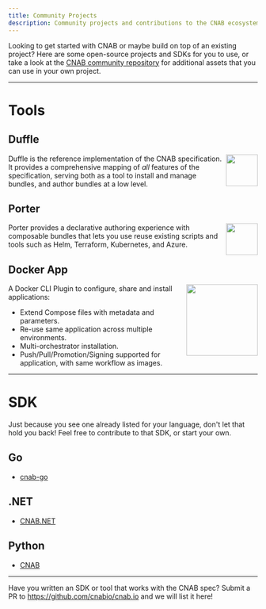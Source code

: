 ```yaml
---
title: Community Projects
description: Community projects and contributions to the CNAB ecosystem
---
```


Looking to get started with CNAB or maybe build on top of an existing project?
Here are some open-source projects and SDKs for you to use, or take a look at the
[CNAB community repository][cnab-community] for additional assets that you can 
use in your own project.

---

# Tools

## Duffle
<a href="https://duffle.sh" alt="duffle"><img align="right" src="/img/duffle.svg" width="64px" /></a>

Duffle is the reference implementation of the CNAB specification. It
provides a comprehensive mapping of _all_ features of the specification, serving
both as a tool to install and manage bundles, and author bundles at a low level.

## Porter
<a href="https://porter.sh" alt="porter"><img align="right" src="/img/porter.png" width="64px" /></a>

Porter provides a declarative authoring experience with composable bundles that lets
you use reuse existing scripts and tools such as Helm, Terraform, Kubernetes, and Azure.

## Docker App
<a href="https://github.com/docker/app" alt="docker"><img align="right" src="/img/docker.png" width="144px" /></a>

A Docker CLI Plugin to configure, share and install applications:

* Extend Compose files with metadata and parameters.
* Re-use same application across multiple environments.
* Multi-orchestrator installation.
* Push/Pull/Promotion/Signing supported for application, with same workflow as images.

---

# SDK
Just because you see one already listed for your language, don't let that hold you back!
Feel free to contribute to that SDK, or start your own.

## Go
* [cnab-go](https://github.com/cnabio/cnab-go)

## .NET
* [CNAB.NET](https://github.com/cnabio/cnab-netstandard)

## Python
* [CNAB](https://github.com/garethr/pycnab)

---

Have you written an SDK or tool that works with the CNAB spec? Submit a PR
to <https://github.com/cnabio/cnab.io> and we will list it here!

[cnab-community]: https://github.com/cnabio/community
[duffle-pkg]: https://github.com/cnabio/duffle/tree/master/pkg